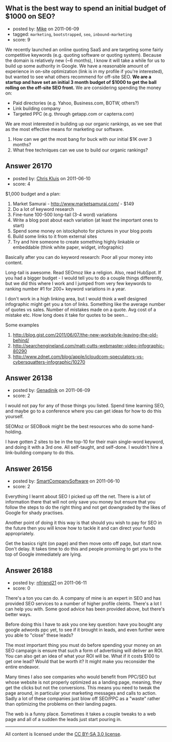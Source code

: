 ## What is the best way to spend an initial budget of $1000 on SEO?

- posted by: [Mike](https://stackexchange.com/users/-1/9699-mike) on 2011-06-09
- tagged: `marketing`, `bootstrapped`, `seo`, `inbound-marketing`
- score: 9

We recently launched an online quoting SaaS and are targeting some fairly competitive keywords (e.g. quoting software or quoting system). Because the domain is relatively new (~6 months), I know it will take a while for us to build up some authority in Google. We have a reasonable amount of experience in on-site optimization (link is in my profile if you're interested), but wanted to see what others recommend for off-site SEO. **We are a startup and have set an initial 3 month budget of $1000 to get the ball rolling on the off-site SEO front.** We are considering spending the money on:

 - Paid directories (e.g. Yahoo, Business.com, BOTW, others?)
 - Link building company
 - Targeted PPC (e.g. through getapp.com or capterra.com)

We are most interested in building up our organic rankings, as we see that as the most effective means for marketing our software.

 1. How can we get the most bang for buck with our initial $1K over 3 months? 
 2. What free techniques can we use to build our organic rankings?



## Answer 26170

- posted by: [Chris Kluis](https://stackexchange.com/users/-1/9207-chris-kluis) on 2011-06-10
- score: 4

$1,000 budget and a plan:

 1. Market Samurai - http://www.marketsamurai.com/ - $149
 2. Do a lot of keyword research
 3. Fine-tune 100-500 long-tail (3-4 word) variations
 4. Write a blog post about each variation (at least the important ones to start)
 5. Spend some money on istockphoto for pictures in your blog posts
 6. Build some links to it from external sites
 7. Try and hire someone to create something highly linkable or embeddable (think white paper, widget, infographic)

Basically after you can do keyword research: Poor all your money into content.

Long-tail is awesome.  Read SEOmoz like a religion.  Also, read HubSpot.  If you had a bigger budget - I would tell you to do a couple things differently, but we did this where I work and I jumped from very few keywords to ranking number #1 for 200+ keyword variations in a year.

I don't work in a high linking area, but I would think a well designed infographic might get you a ton of links.  Something like the average number of quotes vs sales.  Number of mistakes made on a quote.  Avg cost of a mistake etc. How long does it take for quotes to be seen...  

Some examples

 1. http://blog.gist.com/2011/06/07/the-new-workstyle-leaving-the-old-behind/
 2. http://searchengineland.com/matt-cutts-webmaster-video-infographic-80290
 3. http://www.zdnet.com/blog/apple/icloudcom-speculators-vs-cybersquatters-infographic/10270




## Answer 26138

- posted by: [Genadinik](https://stackexchange.com/users/-1/8929-genadinik) on 2011-06-09
- score: 2

I would not pay for any of those things you listed.  Spend time learning SEO, and maybe go to a conference where you can get ideas for how to do this yourself.

SEOMoz or SEOBook might be the best resources who do some hand-holding.

I have gotten 2 sites to be in the top-10 for their main single-word keyword, and doing it with a 3rd one.  All self-taught, and self-done.  I wouldn't hire a link-building company to do this.  


## Answer 26156

- posted by: [SmartCompanySoftware](https://stackexchange.com/users/-1/1629-smartcompanysoftware) on 2011-06-10
- score: 2

Everything I learnt about SEO I picked up off the net. There is a lot of information there that will not only save you money but ensure that you follow the steps to do the right thing and not get downgraded by the likes of Google for shady practises.

Another point of doing it this way is that should you wish to pay for SEO in the future then you will know how to tackle it and can direct your funds appropriately.

Get the basics right (on page) and then move onto off page, but start now. Don't delay. It takes time to do this and people promising to get you to the top of Google immediately are lying.


## Answer 26188

- posted by: [nfriend21](https://stackexchange.com/users/-1/11112-nfriend21) on 2011-06-11
- score: 0

There's a ton you can do.  A company of mine is an expert in SEO and has provided SEO services to a number of higher profile cleints.  There's a lot I can help you with.  Some good advice has been provided above, but there's better ways.  

Before doing this I have to ask you one key question:  have you bought any google adwords ppc yet, to see if it brought in leads, and even further were you able to "close" these leads?  

The most important thing you must do before spending your money on an SEO campaign is ensure that such a form of advertising will deliver an ROI.  You can also get an idea of what your ROI will be.  What if it costs $100 to get one lead?  Would that be worth it?  It might make you reconsider the entire endeavor.

Many times I also see companies who would benefit from PPC/SEO but whose website is not properly optimized as a landing page, meaning, they get the clicks but not the conversions.  This means you need to tweak the page around, in particular your marketing messages and calls to action.  Sadly a lot of these companies just blow off SEO/PPC as a "waste" rather than optimizing the problems on their landing pages.

The web is a funny place.  Sometimes it takes a couple tweaks to a web page and all of a sudden the leads just start pouring in.   



---

All content is licensed under the [CC BY-SA 3.0 license](https://creativecommons.org/licenses/by-sa/3.0/).

